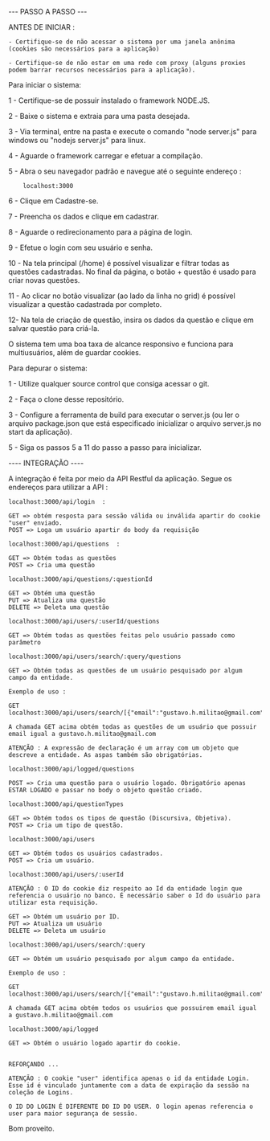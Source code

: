--- PASSO A PASSO ---

ANTES DE INICIAR : 

    - Certifique-se de não acessar o sistema por uma janela anônima (cookies são necessários para a aplicação)

    - Certifique-se de não estar em uma rede com proxy (alguns proxies podem barrar recursos necessários para a aplicação).


Para iniciar o sistema:

1 - Certifique-se de possuir instalado o framework NODE.JS.


2 - Baixe o sistema e extraia para uma pasta desejada.


3 - Via terminal, entre na pasta e execute o comando "node server.js" para windows ou "nodejs server.js" para linux.


4 - Aguarde o framework carregar e efetuar a compilação.


5 - Abra o seu navegador padrão e navegue até o seguinte endereço : 

        localhost:3000

6 - Clique em Cadastre-se.


7 - Preencha os dados e clique em cadastrar.


8 - Aguarde o redirecionamento para a página de login.


9 - Efetue o login com seu usuário e senha.


10 - Na tela principal (/home) é possível visualizar e filtrar todas as questões cadastradas. No final da página, o botão + questão é usado para criar novas questões. 

11 - Ao clicar no botão visualizar (ao lado da linha no grid) é possível visualizar a questão cadastrada por completo.

12- Na tela de criação de questão, insira os dados da questão e clique em salvar questão para criá-la.

O sistema tem uma boa taxa de alcance responsivo e funciona para multiusuários, além de guardar cookies.

Para depurar o sistema:

1 - Utilize qualquer source control que consiga acessar o git.


2 - Faça o clone desse repositório.


3 - Configure a ferramenta de build para executar o server.js (ou ler o arquivo package.json que está especificado inicializar o arquivo server.js no start da aplicação).


5 - Siga os passos 5 a 11 do passo a passo para inicializar.


---- INTEGRAÇÃO ----

A integração é feita por meio da API Restful da aplicação. Segue os endereços para utilizar a API :

    localhost:3000/api/login  :

    GET => obtém resposta para sessão válida ou inválida apartir do cookie "user" enviado.
    POST => Loga um usuário apartir do body da requisição

    localhost:3000/api/questions  :

    GET => Obtém todas as questões
    POST => Cria uma questão

    localhost:3000/api/questions/:questionId

    GET => Obtém uma questão
    PUT => Atualiza uma questão
    DELETE => Deleta uma questão

    localhost:3000/api/users/:userId/questions

    GET => Obtém todas as questões feitas pelo usuário passado como parâmetro

    localhost:3000/api/users/search/:query/questions

    GET => Obtém todas as questões de um usuário pesquisado por algum campo da entidade.

    Exemplo de uso : 
    
    GET localhost:3000/api/users/search/[{"email":"gustavo.h.militao@gmail.com"}]/questions

    A chamada GET acima obtém todas as questões de um usuário que possuir email igual a gustavo.h.militao@gmail.com

    ATENÇÃO : A expressão de declaração é um array com um objeto que descreve a entidade. As aspas também são obrigatórias.

    localhost:3000/api/logged/questions

    POST => Cria uma questão para o usuário logado. Obrigatório apenas ESTAR LOGADO e passar no body o objeto questão criado.

    localhost:3000/api/questionTypes

    GET => Obtém todos os tipos de questão (Discursiva, Objetiva).
    POST => Cria um tipo de questão.

    localhost:3000/api/users

    GET => Obtém todos os usuários cadastrados.
    POST => Cria um usuário.

    localhost:3000/api/users/:userId

    ATENÇÃO : O ID do cookie diz respeito ao Id da entidade login que referencia o usuário no banco. É necessário saber o Id do usuário para utilizar esta requisição.

    GET => Obtém um usuário por ID. 
    PUT => Atualiza um usuário
    DELETE => Deleta um usuário

    localhost:3000/api/users/search/:query

    GET => Obtém um usuário pesquisado por algum campo da entidade.

    Exemplo de uso : 
    
    GET localhost:3000/api/users/search/[{"email":"gustavo.h.militao@gmail.com"}]

    A chamada GET acima obtém todos os usuários que possuirem email igual a gustavo.h.militao@gmail.com

    localhost:3000/api/logged

    GET => Obtém o usuário logado apartir do cookie.
    

    REFORÇANDO ...

    ATENÇÃO : O cookie "user" identifica apenas o id da entidade Login. Esse id é vinculado juntamente com a data de expiração da sessão na coleção de Logins.

    O ID DO LOGIN É DIFERENTE DO ID DO USER. O login apenas referencia o user para maior segurança de sessão.




Bom proveito.

